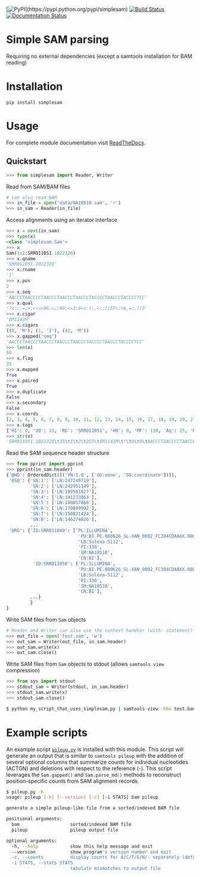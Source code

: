 [![PyPI](https://img.shields.io/pypi/v/simplesam.svg?)](https://pypi.python.org/pypi/simplesam)
[![Build Status](https://travis-ci.com/mdshw5/simplesam.svg?branch=master)](https://travis-ci.com/mdshw5/simplesam)
[![Documentation Status](https://readthedocs.org/projects/simplesam/badge/?version=latest)](http://simplesam.readthedocs.io/en/latest/?badge=latest)

# Simple SAM parsing
Requiring no external dependencies (except a samtools installation for BAM reading)

# Installation
`pip install simplesam`

# Usage
For complete module documentation visit [ReadTheDocs](http://simplesam.readthedocs.io/en/latest/).

## Quickstart

```python
>>> from simplesam import Reader, Writer
```

Read from SAM/BAM files
```python
# can also read BAM
>>> in_file = open('data/NA18510.sam', 'r')
>>> in_sam = Reader(in_file)
```

Access alignments using an iterator interface
```python
>>> x = next(in_sam)
>>> type(x)
<class 'simplesam.Sam'>
>>> x
Sam(1:2:SRR011051.1022326)
>>> x.qname
'SRR011051.1022326'
>>> x.rname
'1'
>>> x.pos
2
>>> x.seq
'AACCCTAACCCCTAACCCTAACCCTAACCCTACCCCTAACCCTACCCCTCC'
>>> x.qual
'?<:;;=;>;<<<>96;<;;99;<=3;4<<:(;,<;;/;57<;%6,=:,((3'
>>> x.cigar
'8M1I42M'
>>> x.cigars
((8, 'M'), (1, 'I'), (42, 'M'))
>>> x.gapped('seq')
'AACCCTAACCCTAACCCTAACCCTAACCCTACCCCTAACCCTACCCCTCC'
>>> len(x)
50
>>> x.flag
35
>>> x.mapped
True
>>> x.paired
True
>>> x.duplicate
False
>>> x.secondary
False
>>> x.coords
[2, 3, 4, 5, 6, 7, 8, 9, 10, 11, 12, 13, 14, 15, 16, 17, 18, 19, 20, 21, 22, 23, 24, 25, 26, 27, 28, 29, 30, 31, 32, 33, 34, 35, 36, 37, 38, 39, 40, 41, 42, 43, 44, 45, 46, 47, 48, 49, 50, 51]
>>> x.tags
{'H1': 0, 'UQ': 33, 'RG': 'SRR011051', 'H0': 0, 'MF': 130, 'Aq': 25, 'NM': 2}
>>> str(x)
'SRR011051.1022326\t35\t1\t2\t255\t8M1I42M\t*\t0\t0\tAACCCTAACCCCTAACCCTAACCCTAACCCTACCCCTAACCCTACCCCTCC\t?<:;;=;>;<<<>96;<;;99;<=3;4<<:(;,<;;/;57<;%6,=:,((3\tAq:i:25\tH0:i:0\tH1:i:0\tMF:i:130\tNM:i:2\tRG:Z:SRR011051\tUQ:i:33\n'
```

Read the SAM sequence header structure
```python
>>> from pprint import pprint
>>> pprint(in_sam.header)
{'@HD': OrderedDict([('VN:1.0', ['GO:none', 'SO:coordinate'])]),
 '@SQ': {'SN:1': ['LN:247249719'],
         'SN:2': ['LN:242951149'],
         'SN:3': ['LN:199501827'],
         'SN:4': ['LN:191273063'],
         'SN:5': ['LN:180857866'],
         'SN:6': ['LN:170899992'],
         'SN:7': ['LN:158821424'],
         'SN:8': ['LN:146274826'],
         ...
 '@RG': {'ID:SRR011049': ['PL:ILLUMINA',
                           'PU:BI.PE.080626_SL-XAN_0002_FC304CDAAXX.080630_SL-XAN_0007_FC304CDAAXX.5',
                           'LB:Solexa-5112',
                           'PI:330',
                           'SM:NA18510',
                           'CN:BI'],
          'ID:SRR011050': ['PL:ILLUMINA',
                           'PU:BI.PE.080626_SL-XAN_0002_FC304CDAAXX.080630_SL-XAN_0007_FC304CDAAXX.6',
                           'LB:Solexa-5112',
                           'PI:330',
                           'SM:NA18510',
                           'CN:BI'],
         ...}
         }
}
```

Write SAM files from `Sam` objects
```python
# Reader and Writer can also use the context handler (with: statement)
>>> out_file = open('test.sam', 'w')
>>> out_sam = Writer(out_file, in_sam.header)
>>> out_sam.write(x)
>>> out_sam.close()
```

Write SAM files from `Sam` objects to stdout (allows `samtools view` compression)
```python
>>> from sys import stdout
>>> stdout_sam = Writer(stdout, in_sam.header)
>>> stdout_sam.write(x)
>>> stdout_sam.close()
```
```bash
$ python my_script_that_uses_simplesam.py | samtools view -hbo test.bam
```

# Example scripts
An example script [`pileup.py`](https://github.com/mdshw5/simplesam/blob/master/scripts/pileup.py) is installed with this module.
This script will generate an output that is similar to `samtools pileup` with the addition of several optional columns that summarize
counts for individual nucleotides (ACTGN) and deletions with respect to the reference (-). This script leverages the `Sam.gapped()` and
`Sam.parse_md()` methods to reconstruct position-specific counts from SAM alignment records.

```bash
$ pileup.py -h
usage: pileup [-h] [--version] [-c] [-i STATS] bam pileup

generate a simple pileup-like file from a sorted/indexed BAM file

positional arguments:
  bam                   sorted/indexed BAM file
  pileup                pileup output file

optional arguments:
  -h, --help            show this help message and exit
  --version             show program's version number and exit
  -c, --counts          display counts for A/C/T/G/N/- separately (default: False)
  -i STATS, --stats STATS
                        tabulate mismatches to output file
```